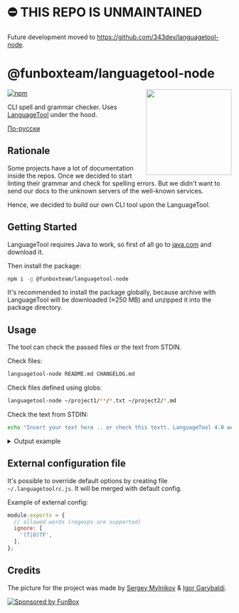 # ⛔ THIS REPO IS UNMAINTAINED

Future development moved to <https://github.com/343dev/languagetool-node>.

# @funboxteam/languagetool-node

<img align="right" width="192" height="192"
     src="./logo.png">

[![npm](https://img.shields.io/npm/v/@funboxteam/languagetool-node.svg)](https://www.npmjs.com/package/@funboxteam/languagetool-node)

CLI spell and grammar checker. 
Uses [LanguageTool](https://github.com/languagetool-org/languagetool) under the hood.

[По-русски](./README.ru.md)

## Rationale

Some projects have a lot of documentation inside the repos. Once we decided to start linting their
grammar and check for spelling errors. But we didn't want to send our docs 
to the unknown servers of the well-known services. 

Hence, we decided to build our own CLI tool upon the LanguageTool.   

## Getting Started

LanguageTool requires Java to work, so first of all go to [java.com](https://www.java.com) and download it. 

Then install the package:

```bash
npm i -g @funboxteam/languagetool-node
```

It's recommended to install the package globally, because archive with LanguageTool will be downloaded
(≈250 MB) and unzipped it into the package directory. 

## Usage

The tool can check the passed files or the text from STDIN. 

Check files:

```bash
languagetool-node README.md CHANGELOG.md
```

Check files defined using globs:

```bash
languagetool-node ~/project1/**/*.txt ~/project2/*.md
```

Check the text from STDIN:

```bash
echo "Insert your text here .. or check this textt. LanguageTool 4.0 were releasd on Thursday 29 december 2017." | languagetool-node
```

<details>
  <summary>Output example</summary>
  
  ```bash
  $ echo "Insert your text here .. or check this textt. LanguageTool 4.0 were releasd on Thursday 29 december 2017." | languagetool-node

  <stdin>
    1:23  warning  Two consecutive dots                                        typographical  spell
  Context: «Insert your text here .. or check this textt. LanguageTool 4.0 w...»
  Possible replacements: «.»
  
    1:26  warning  This sentence does not start with an uppercase letter       typographical  spell
  Context: «Insert your text here .. or check this textt. LanguageTool 4.0 were...»
  Possible replacements: «Or»
  
    1:40  warning  Possible spelling mistake found                             misspelling    spell
  Context: «Insert your text here .. or check this textt. LanguageTool 4.0 were releasd on Thurs...»
  Possible replacements: «text, texts, text t»
  
    1:69  warning  Possible spelling mistake found                             misspelling    spell
  Context: «...check this textt. LanguageTool 4.0 were releasd on Thursday 29 december 2017. »
  Possible replacements: «released, release»
  
    1:80  warning  The date 29 december 2017 is not a Thursday, but a Friday.  inconsistency  spell
  Context: «...textt. LanguageTool 4.0 were releasd on Thursday 29 december 2017. »
  
  ⚠ 5 warnings
  ```
</details>

## External configuration file

It's possible to override default options by creating file `~/.languagetoolrc.js`.
It will be merged with default config.

Example of external config:

```javascript
module.exports = {
  // allowed words (regexps are supported)
  ignore: [
    '(T|O)TF',
  ],
};
```

## Credits

The picture for the project was made by [Sergey Mylnikov](https://www.behance.net/s_mylnikov) & [Igor Garybaldi](https://pandabanda.com/).

[![Sponsored by FunBox](https://funbox.ru/badges/sponsored_by_funbox_centered.svg)](https://funbox.ru)

